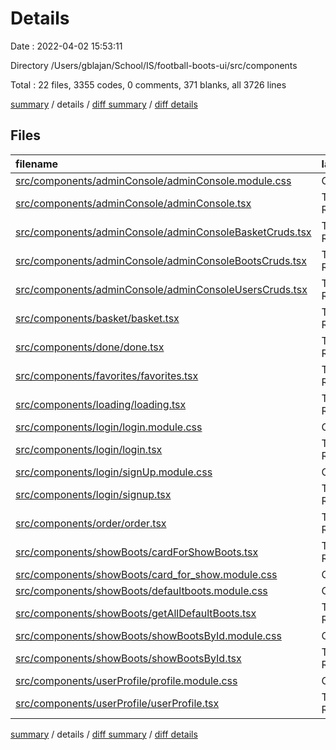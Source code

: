 # Details

Date : 2022-04-02 15:53:11

Directory /Users/gblajan/School/IS/football-boots-ui/src/components

Total : 22 files,  3355 codes, 0 comments, 371 blanks, all 3726 lines

[summary](results.md) / details / [diff summary](diff.md) / [diff details](diff-details.md)

## Files
| filename | language | code | comment | blank | total |
| :--- | :--- | ---: | ---: | ---: | ---: |
| [src/components/adminConsole/adminConsole.module.css](/src/components/adminConsole/adminConsole.module.css) | CSS | 44 | 0 | 5 | 49 |
| [src/components/adminConsole/adminConsole.tsx](/src/components/adminConsole/adminConsole.tsx) | TypeScript React | 96 | 0 | 6 | 102 |
| [src/components/adminConsole/adminConsoleBasketCruds.tsx](/src/components/adminConsole/adminConsoleBasketCruds.tsx) | TypeScript React | 174 | 0 | 16 | 190 |
| [src/components/adminConsole/adminConsoleBootsCruds.tsx](/src/components/adminConsole/adminConsoleBootsCruds.tsx) | TypeScript React | 320 | 0 | 21 | 341 |
| [src/components/adminConsole/adminConsoleUsersCruds.tsx](/src/components/adminConsole/adminConsoleUsersCruds.tsx) | TypeScript React | 211 | 0 | 21 | 232 |
| [src/components/basket/basket.tsx](/src/components/basket/basket.tsx) | TypeScript React | 162 | 0 | 14 | 176 |
| [src/components/done/done.tsx](/src/components/done/done.tsx) | TypeScript React | 27 | 0 | 5 | 32 |
| [src/components/favorites/favorites.tsx](/src/components/favorites/favorites.tsx) | TypeScript React | 141 | 0 | 16 | 157 |
| [src/components/loading/loading.tsx](/src/components/loading/loading.tsx) | TypeScript React | 14 | 0 | 2 | 16 |
| [src/components/login/login.module.css](/src/components/login/login.module.css) | CSS | 188 | 0 | 37 | 225 |
| [src/components/login/login.tsx](/src/components/login/login.tsx) | TypeScript React | 68 | 0 | 7 | 75 |
| [src/components/login/signUp.module.css](/src/components/login/signUp.module.css) | CSS | 287 | 0 | 50 | 337 |
| [src/components/login/signup.tsx](/src/components/login/signup.tsx) | TypeScript React | 152 | 0 | 6 | 158 |
| [src/components/order/order.tsx](/src/components/order/order.tsx) | TypeScript React | 71 | 0 | 8 | 79 |
| [src/components/showBoots/cardForShowBoots.tsx](/src/components/showBoots/cardForShowBoots.tsx) | TypeScript React | 34 | 0 | 5 | 39 |
| [src/components/showBoots/card_for_show.module.css](/src/components/showBoots/card_for_show.module.css) | CSS | 62 | 0 | 4 | 66 |
| [src/components/showBoots/defaultboots.module.css](/src/components/showBoots/defaultboots.module.css) | CSS | 257 | 0 | 40 | 297 |
| [src/components/showBoots/getAllDefaultBoots.tsx](/src/components/showBoots/getAllDefaultBoots.tsx) | TypeScript React | 422 | 0 | 41 | 463 |
| [src/components/showBoots/showBootsById.module.css](/src/components/showBoots/showBootsById.module.css) | CSS | 83 | 0 | 12 | 95 |
| [src/components/showBoots/showBootsById.tsx](/src/components/showBoots/showBootsById.tsx) | TypeScript React | 241 | 0 | 22 | 263 |
| [src/components/userProfile/profile.module.css](/src/components/userProfile/profile.module.css) | CSS | 158 | 0 | 20 | 178 |
| [src/components/userProfile/userProfile.tsx](/src/components/userProfile/userProfile.tsx) | TypeScript React | 143 | 0 | 13 | 156 |

[summary](results.md) / details / [diff summary](diff.md) / [diff details](diff-details.md)